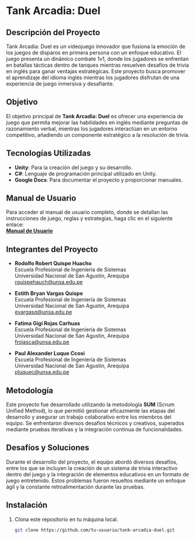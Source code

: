 # Tank Arcadia: Duel

## Descripción del Proyecto

Tank Arcadia: Duel es un videojuego innovador que fusiona la emoción de los juegos de disparos en primera persona con un enfoque educativo. El juego presenta un dinámico combate 1v1, donde los jugadores se enfrentan en batallas tácticas dentro de tanques mientras resuelven desafíos de trivia en inglés para ganar ventajas estratégicas. Este proyecto busca promover el aprendizaje del idioma inglés mientras los jugadores disfrutan de una experiencia de juego inmersiva y desafiante.

## Objetivo

El objetivo principal de **Tank Arcadia: Duel** es ofrecer una experiencia de juego que permita mejorar las habilidades en inglés mediante preguntas de razonamiento verbal, mientras los jugadores interactúan en un entorno competitivo, añadiendo un componente estratégico a la resolución de trivia.

## Tecnologías Utilizadas

- **Unity**: Para la creación del juego y su desarrollo.
- **C#**: Lenguaje de programación principal utilizado en Unity.
- **Google Docs**: Para documentar el proyecto y proporcionar manuales.

## Manual de Usuario

Para acceder al manual de usuario completo, donde se detallan las instrucciones de juego, reglas y estrategias, haga clic en el siguiente enlace:  
[**Manual de Usuario**](https://docs.google.com/document/d/1k0qkKG7i7_jmGU5ZPQSd_oc-ysKhiOr25MPARjp64IA/edit?usp=drive_link)

## Integrantes del Proyecto

- **Rodolfo Robert Quispe Huacho**  
  Escuela Profesional de Ingeniería de Sistemas  
  Universidad Nacional de San Agustin, Arequipa  
  [rquispehauch@unsa.edu.pe](mailto:rquispehauch@unsa.edu.pe)

- **Estith Bryan Vargas Quispe**  
  Escuela Profesional de Ingeniería de Sistemas  
  Universidad Nacional de San Agustin, Arequipa  
  [evargasq@unsa.edu.pe](mailto:evargasq@unsa.edu.pe)

- **Fatima Gigi Rojas Carhuas**  
  Escuela Profesional de Ingeniería de Sistemas  
  Universidad Nacional de San Agustin, Arequipa  
  [frojasca@unsa.edu.pe](mailto:frojasca@unsa.edu.pe)

- **Paul Alexander Luque Ccosi**  
  Escuela Profesional de Ingeniería de Sistemas  
  Universidad Nacional de San Agustin, Arequipa  
  [pluquec@unsa.edu.pe](mailto:pluquec@unsa.edu.pe)

## Metodología

Este proyecto fue desarrollado utilizando la metodología **SUM** (Scrum Unified Method), lo que permitió gestionar eficazmente las etapas del desarrollo y asegurar un trabajo colaborativo entre los miembros del equipo. Se enfrentaron diversos desafíos técnicos y creativos, superados mediante pruebas iterativas y la integración continua de funcionalidades.

## Desafíos y Soluciones

Durante el desarrollo del proyecto, el equipo abordó diversos desafíos, entre los que se incluyen la creación de un sistema de trivia interactivo dentro del juego y la integración de elementos educativos en un formato de juego entretenido. Estos problemas fueron resueltos mediante un enfoque ágil y la constante retroalimentación durante las pruebas.

## Instalación

1. Clona este repositorio en tu máquina local.
   ```bash
   git clone https://github.com/tu-usuario/tank-arcadia-duel.git
   ```
